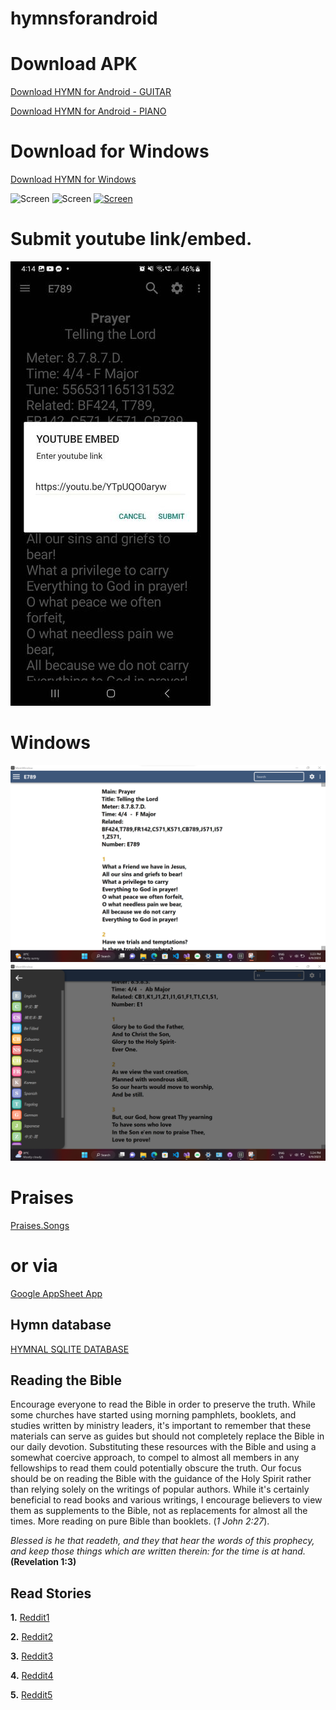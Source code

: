 # hymnsforandroid
# Download APK
[Download HYMN for Android - GUITAR](https://github.com/nextcodelab/hymnsforandroid/raw/master/app/android-apps/HymnsForAndroid-Guitar.apk)

[Download HYMN for Android - PIANO](https://github.com/nextcodelab/hymnsforandroid/raw/master/app/android-apps/HymnsForAndroid-Piano.apk)

# Download for Windows
[Download HYMN for Windows](https://github.com/nextcodelab/hymnsforandroid/raw/master/windows/hymnforwindows/Installers/HymnIntaller.MSI_1.0.9.0_Test/HymnIntaller.MSI_1.0.9.0_x86.msixbundle)


![Screen](https://github.com/nextcodelab/hymnsforandroid/blob/master/app/images/screen1.jpg?raw=true)
![Screen](https://github.com/nextcodelab/hymnsforandroid/blob/master/app/images/screen3.jpg?raw=true)
[![Screen](https://github.com/nextcodelab/hymnsforandroid/blob/master/app/images/screen2.jpg?raw=true)](https://www.youtube.com/watch?v=TAyaXdvvbGU)


# Submit youtube link/embed.
![Screen](https://github.com/nextcodelab/hymnsforandroid/blob/master/app/images/screen4.jpg?raw=true)

# Windows
![Screen](https://github.com/nextcodelab/hymnsforandroid/blob/master/windows/hymnforwindows/hymnforwindows/Screens/screen1.png?raw=true)
![Screen](https://github.com/nextcodelab/hymnsforandroid/blob/master/windows/hymnforwindows/hymnforwindows/Screens/screen2.png?raw=true)

# Praises
[Praises.Songs](https://christian-nations.github.io/worships/)

# or via
[Google AppSheet App](https://www.appsheet.com/start/e1f1e5d0-4949-4c7c-8b89-7444572248cf?platform=desktop#viewStack[0][identifier][Type]=Control&viewStack[0][identifier][Name]=Hymn%20Tunes&appName=HymnTunes-278123346-23-05-22)

## Hymn database
[HYMNAL SQLITE DATABASE](https://github.com/lemuelinchrist/hymnsforandroid/raw/master/app/src/main/assets/hymns.sqlite)

## Reading the Bible
Encourage everyone to read the Bible in order to preserve the truth. While some churches have started using morning pamphlets, booklets, and studies written by ministry leaders, it's important to remember that these materials can serve as guides but should not completely replace the Bible in our daily devotion. Substituting these resources with the Bible and using a somewhat coercive approach, to compel to almost all members in any fellowships to read them could potentially obscure the truth. Our focus should be on reading the Bible with the guidance of the Holy Spirit rather than relying solely on the writings of popular authors. While it's certainly beneficial to read books and various writings, I encourage believers to view them as supplements to the Bible, not as replacements for almost all the times. More reading on pure Bible than booklets. (*1 John 2:27*).

*Blessed is he that readeth, and they that hear the words of this prophecy, and keep those things which are written therein: for the time is at hand.* **(Revelation 1:3)**

## Read Stories
**1.** [Reddit1](https://www.reddit.com/r/TrueChristian/comments/bjwy6b/thoughts_on_the_local_church_the_lords_recovery/?rdt=37001)

**2.** [Reddit2](https://www.reddit.com/r/cults/comments/oag6ca/info_about_the_local_churches_movement_or_the/)

**3.** [Reddit3](https://www.reddit.com/r/Christianity/comments/3brtbp/experience_with_a_christian_cult/)

**4.** [Reddit4](https://www.reddit.com/r/Christian/comments/156654m/any_former_members_of_the_lords_recovery_aka_the/)

**5.** [Reddit5](https://www.reddit.com/r/Christianity/comments/ufme71/witness_lee_local_church/)




